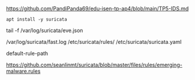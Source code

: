 https://github.com/PandiPanda69/edu-isen-tp-ap4/blob/main/TP5-IDS.md

```
apt install -y suricata

```

tail -f /var/log/suricata/eve.json




/var/log/suricata/fast.log
/etc/suricata/rules/
/etc/suricata/suricata.yaml



default-rule-path



https://github.com/seanlinmt/suricata/blob/master/files/rules/emerging-malware.rules
